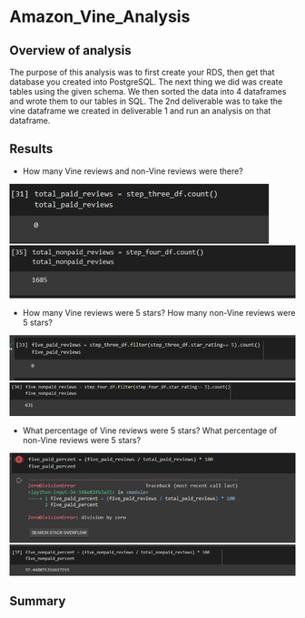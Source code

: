 # Amazon_Vine_Analysis

## Overview of analysis
The purpose of this analysis was to first create your RDS, then get that database you created into PostgreSQL. The next thing we did was create tables using the given schema. We then sorted the data into 4 dataframes and wrote them to our tables in SQL. The 2nd deliverable was to take the vine dataframe we created in deliverable 1 and run an analysis on that dataframe. 

## Results
* How many Vine reviews and non-Vine reviews were there?

![Deliverable_1](Deliverables/Deliverable_1.png)
![Deliverable_1.1](Deliverables/Deliverable_1.1.png)
* How many Vine reviews were 5 stars? How many non-Vine reviews were 5 stars?

![Deliverable_2](Deliverables/Deliverable_2.png)
![Deliverable_2.1](Deliverables/Deliverable_2.1.png)
* What percentage of Vine reviews were 5 stars? What percentage of non-Vine reviews were 5 stars?

![Deliverable_3](Deliverables/Deliverable_3.png)
![Deliverable_3.1](Deliverables/Deliverable_3.1.png)

## Summary
